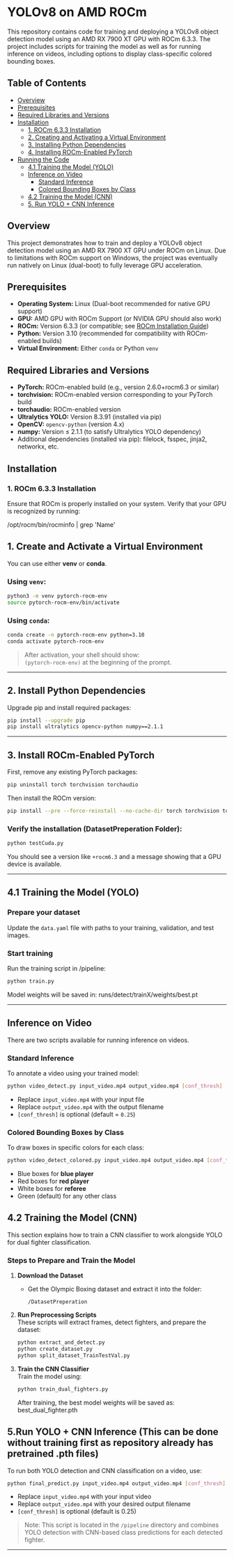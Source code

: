 # YOLOv8 on AMD ROCm

This repository contains code for training and deploying a YOLOv8 object detection model using an AMD RX 7900 XT GPU with ROCm 6.3.3. The project includes scripts for training the model as well as for running inference on videos, including options to display class-specific colored bounding boxes.

## Table of Contents

- [Overview](#overview)
- [Prerequisites](#prerequisites)
- [Required Libraries and Versions](#required-libraries-and-versions)
- [Installation](#installation)
  - [1. ROCm 6.3.3 Installation](#1-rocm-633-installation)
  - [2. Creating and Activating a Virtual Environment](#2-creating-and-activating-a-virtual-environment)
  - [3. Installing Python Dependencies](#3-installing-python-dependencies)
  - [4. Installing ROCm-Enabled PyTorch](#4-installing-rocm-enabled-pytorch)
- [Running the Code](#running-the-code)
  - [4.1 Training the Model (YOLO)](#41-training-the-model-yolo)
  - [Inference on Video](#inference-on-video)
    - [Standard Inference](#standard-inference)
    - [Colored Bounding Boxes by Class](#colored-bounding-boxes-by-class)
  - [4.2 Training the Model (CNN)](#42-training-the-model-cnn)
  - [5. Run YOLO + CNN Inference](#5-run-yolo--cnn-inference)


## Overview

This project demonstrates how to train and deploy a YOLOv8 object detection model using an AMD RX 7900 XT GPU under ROCm on Linux. Due to limitations with ROCm support on Windows, the project was eventually run natively on Linux (dual-boot) to fully leverage GPU acceleration.

## Prerequisites

- **Operating System:** Linux (Dual-boot recommended for native GPU support)
- **GPU:** AMD GPU with ROCm Support (or NVIDIA GPU should also work)
- **ROCm:** Version 6.3.3 (or compatible; see [ROCm Installation Guide](https://rocmdocs.amd.com/en/latest/Installation_Guide/Installation-Guide.html))
- **Python:** Version 3.10 (recommended for compatibility with ROCm-enabled builds)
- **Virtual Environment:** Either `conda` or Python `venv`

## Required Libraries and Versions

- **PyTorch:** ROCm-enabled build (e.g., version 2.6.0+rocm6.3 or similar)
- **torchvision:** ROCm-enabled version corresponding to your PyTorch build
- **torchaudio:** ROCm-enabled version
- **Ultralytics YOLO:** Version 8.3.91 (installed via pip)
- **OpenCV:** `opencv-python` (version 4.x)
- **numpy:** Version ≤ 2.1.1 (to satisfy Ultralytics YOLO dependency)
- Additional dependencies (installed via pip): filelock, fsspec, jinja2, networkx, etc.

## Installation

### 1. ROCm 6.3.3 Installation

Ensure that ROCm is properly installed on your system. Verify that your GPU is recognized by running:

/opt/rocm/bin/rocminfo | grep 'Name'


## 1. Create and Activate a Virtual Environment

You can use either **venv** or **conda**.

### Using `venv`:
```bash
python3 -m venv pytorch-rocm-env  
source pytorch-rocm-env/bin/activate
```

### Using `conda`:
```bash
conda create -n pytorch-rocm-env python=3.10  
conda activate pytorch-rocm-env
```

> After activation, your shell should show:  
> `(pytorch-rocm-env)` at the beginning of the prompt.

---

## 2. Install Python Dependencies

Upgrade pip and install required packages:
```bash
pip install --upgrade pip  
pip install ultralytics opencv-python numpy==2.1.1
```

---

## 3. Install ROCm-Enabled PyTorch

First, remove any existing PyTorch packages:
```bash
pip uninstall torch torchvision torchaudio
```

Then install the ROCm version:
```bash
pip install --pre --force-reinstall --no-cache-dir torch torchvision torchaudio --extra-index-url https://download.pytorch.org/whl/rocm6.3
```

### Verify the installation (DatasetPreperation Folder):
```bash
python testCuda.py
```

You should see a version like `+rocm6.3` and a message showing that a GPU device is available.

---

## 4.1 Training the Model (YOLO)

### Prepare your dataset

Update the `data.yaml` file with paths to your training, validation, and test images.

### Start training

Run the training script in /pipeline:
```bash
python train.py
```

Model weights will be saved in:
runs/detect/trainX/weights/best.pt


---

## Inference on Video

There are two scripts available for running inference on videos.

### Standard Inference

To annotate a video using your trained model:
```bash
python video_detect.py input_video.mp4 output_video.mp4 [conf_thresh]
```

- Replace `input_video.mp4` with your input file  
- Replace `output_video.mp4` with the output filename  
- `[conf_thresh]` is optional (default = `0.25`)

### Colored Bounding Boxes by Class

To draw boxes in specific colors for each class:
```bash
python video_detect_colored.py input_video.mp4 output_video.mp4 [conf_thresh]
```

- Blue boxes for **blue player**  
- Red boxes for **red player**  
- White boxes for **referee**  
- Green (default) for any other class


## 4.2 Training the Model (CNN)

This section explains how to train a CNN classifier to work alongside YOLO for dual fighter classification.

### Steps to Prepare and Train the Model

1. **Download the Dataset**  
   - Get the Olympic Boxing dataset and extract it into the folder:  
     ```
     /DatasetPreperation
     ```

2. **Run Preprocessing Scripts**  
   These scripts will extract frames, detect fighters, and prepare the dataset:
   ```bash
   python extract_and_detect.py  
   python create_dataset.py  
   python split_dataset_TrainTestVal.py
   ```

3. **Train the CNN Classifier**  
   Train the model using:
   ```bash
   python train_dual_fighters.py
   ```

   After training, the best model weights will be saved as:
   best_dual_fighter.pth
   
## 5.Run YOLO + CNN Inference (This can be done without training first as repository already has pretrained .pth files)
To run both YOLO detection and CNN classification on a video, use:
```bash
python final_predict.py input_video.mp4 output_video.mp4 [conf_thresh]
```

- Replace `input_video.mp4` with your input video  
- Replace `output_video.mp4` with your desired output filename  
- `[conf_thresh]` is optional (default is 0.25)

> Note: This script is located in the `/pipeline` directory and combines YOLO detection with CNN-based class predictions for each detected fighter.

---

